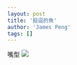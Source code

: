 ```yaml
---
layout: post
title: '挺逗的魚'
author: 'James Peng'
tags: []
---
```


嘴型
[![](https://lh5.googleusercontent.com/-mlnYFWcPsLI/UDCy0DKMWOI/AAAAAAAAOAU/eSimQJ_HnDg/s640/blogger-image-1237373803.jpg)](https://lh5.googleusercontent.com/-mlnYFWcPsLI/UDCy0DKMWOI/AAAAAAAAOAU/eSimQJ_HnDg/s640/blogger-image-1237373803.jpg)
